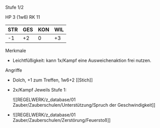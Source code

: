 Stufe 1/2

HP 3 (1w6)
RK 11


| STR | GES | KON | WIL |
| --- | --- | --- | --- |
| -1  | +2  | 0   | +3  |


Merkmale
- Leichtfüßigkeit: kann 1x/Kampf eine Ausweichenaktion frei nutzen. 

Angriffe 
- Dolch, +1 zum Treffen, 1w6+2 [[Stich]]
- 2x/Kampf Jeweils Stufe 1: 

  ![[REGELWERK/z_database/01 Zauber/Zauberschulen/Unterstützung/Spruch der Geschwindigkeit]]
- ![[REGELWERK/z_database/01 Zauber/Zauberschulen/Zerstörung/Feuerstoß]]
